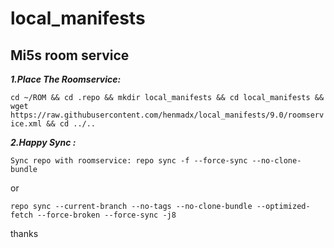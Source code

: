 # local_manifests

## Mi5s room service

**_1.Place The Roomservice:_**

```cd ~/ROM && cd .repo && mkdir local_manifests && cd local_manifests && wget https://raw.githubusercontent.com/henmadx/local_manifests/9.0/roomservice.xml && cd ../..```

**_2.Happy Sync :_**

```Sync repo with roomservice: repo sync -f --force-sync --no-clone-bundle```

or

```repo sync --current-branch --no-tags --no-clone-bundle --optimized-fetch --force-broken --force-sync -j8```

thanks
